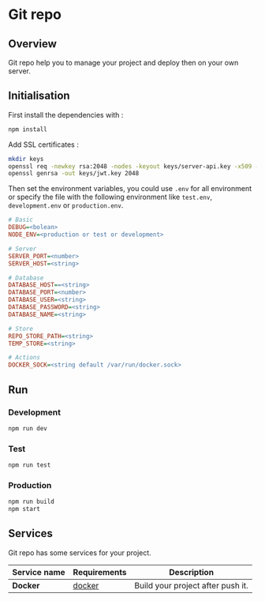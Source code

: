 # Git repo

## Overview

Git repo help you to manage your project and deploy then on your own server. 

## Initialisation

First install the dependencies with :

```sh 
npm install
```
Add SSL certificates :

````sh
mkdir keys 
openssl req -newkey rsa:2048 -nodes -keyout keys/server-api.key -x509 -days 365 -out keys/server-api.crt 
openssl genrsa -out keys/jwt.key 2048
````

Then set the environment variables, you could use `.env` for all environment 
or specify the file with the following environment like `test.env`, `development.env` or `production.env`.
```ini
# Basic
DEBUG=<bolean>
NODE_ENV=<production or test or development>

# Server
SERVER_PORT=<number>
SERVER_HOST=<string>

# Database
DATABASE_HOST==<string>
DATABASE_PORT=<number>
DATABASE_USER=<string>
DATABASE_PASSWORD=<string>
DATABASE_NAME=<string>

# Store
REPO_STORE_PATH=<string>
TEMP_STORE=<string>

# Actions
DOCKER_SOCK=<string default /var/run/docker.sock>
```

## Run

### Development
```sh 
npm run dev
```
### Test
```sh 
npm run test
```
### Production
```sh 
npm run build
npm start
```

## Services

Git repo has some services for your project.

| Service name     | Requirements                |Description  |
|------------|-----------------------------|-----|
| **Docker** | [docker](https://www.docker.com) |Build your project after push it.|